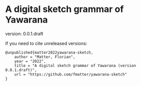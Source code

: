 # A digital sketch grammar of Yawarana
version: 0.0.1.draft

If you need to cite unreleased versions:

```
@unpublished{matter2022yawarana-sketch,
    author = "Matter, Florian",
    year = "2022",
    title = "A digital sketch grammar of Yawarana (version 0.0.1.draft)",
    url = "https://github.com/fmatter/yawarana-sketch"
}
```